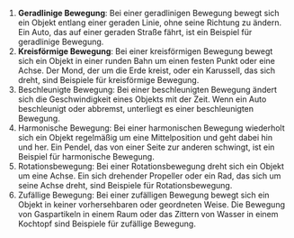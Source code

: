 1.  **Geradlinige Bewegung**: Bei einer geradlinigen Bewegung bewegt sich ein Objekt entlang einer geraden Linie, ohne seine Richtung zu ändern. Ein Auto, das auf einer geraden Straße fährt, ist ein Beispiel für geradlinige Bewegung.
2.  **Kreisförmige Bewegung**: Bei einer kreisförmigen Bewegung bewegt sich ein Objekt in einer runden Bahn um einen festen Punkt oder eine Achse. Der Mond, der um die Erde kreist, oder ein Karussell, das sich dreht, sind Beispiele für kreisförmige Bewegung.
3.  Beschleunigte Bewegung: Bei einer beschleunigten Bewegung ändert sich die Geschwindigkeit eines Objekts mit der Zeit. Wenn ein Auto beschleunigt oder abbremst, unterliegt es einer beschleunigten Bewegung.
4.  Harmonische Bewegung: Bei einer harmonischen Bewegung wiederholt sich ein Objekt regelmäßig um eine Mittelposition und geht dabei hin und her. Ein Pendel, das von einer Seite zur anderen schwingt, ist ein Beispiel für harmonische Bewegung.
5.  Rotationsbewegung: Bei einer Rotationsbewegung dreht sich ein Objekt um eine Achse. Ein sich drehender Propeller oder ein Rad, das sich um seine Achse dreht, sind Beispiele für Rotationsbewegung.
6.  Zufällige Bewegung: Bei einer zufälligen Bewegung bewegt sich ein Objekt in keiner vorhersehbaren oder geordneten Weise. Die Bewegung von Gaspartikeln in einem Raum oder das Zittern von Wasser in einem Kochtopf sind Beispiele für zufällige Bewegung.